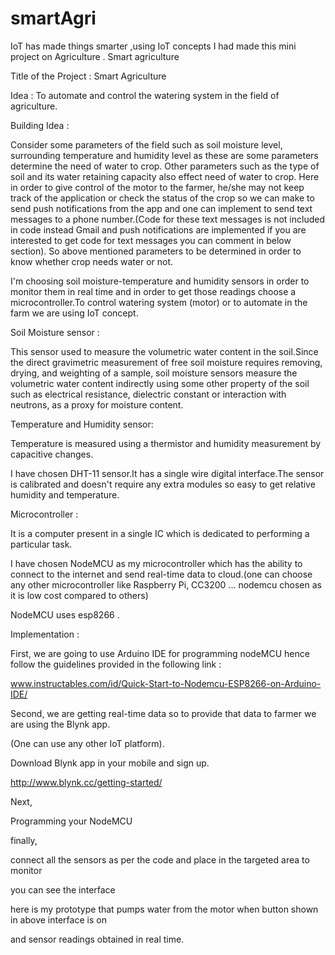 # smartAgri
IoT has made things smarter ,using IoT concepts I had made this mini project on Agriculture .
Smart agriculture 

Title of the Project :      Smart Agriculture 


Idea                        :      To automate and control the watering system in the field of agriculture.


Building Idea         : 

Consider some parameters of the field such as soil moisture level, surrounding temperature and humidity level as these are some parameters determine the need of water to crop.
Other parameters such as the type of soil and its water retaining capacity also effect need of water to crop.
Here in order to give control of the motor to the farmer, he/she may not keep track of the application or check the status of the crop so we can make to send push notifications from the app and one can implement to send text messages to a phone number.(Code for these text messages is not included in code instead Gmail and push notifications are implemented if you are interested to get code for text messages you can comment in below section).
So above mentioned parameters to be determined in order to know whether crop needs water or not.

I'm choosing soil moisture-temperature and humidity sensors in order to monitor them in real time and in order to get those readings choose a microcontroller.To control watering system (motor)  or to automate in the farm we are using IoT concept.



Soil Moisture sensor :

This sensor used to measure the volumetric water content in the soil.Since the direct gravimetric measurement of free soil moisture requires removing, drying, and weighting of a sample, soil moisture sensors measure the volumetric water content indirectly using some other property of the soil such as electrical resistance, dielectric constant or interaction with neutrons, as a proxy for moisture content.

Temperature and Humidity sensor:



Temperature is measured using a thermistor and humidity measurement by capacitive changes.  

I have chosen DHT-11 sensor.It has a single wire digital interface.The sensor is calibrated and doesn't require any extra modules so easy to get relative humidity and temperature.





Microcontroller :

It is a computer present in a single IC which is dedicated to performing a particular task.

I have chosen NodeMCU as my microcontroller which has the ability to connect to the internet and send real-time data to cloud.(one can choose any other microcontroller like Raspberry Pi, CC3200 ... nodemcu chosen as it is low cost compared to others)





NodeMCU uses esp8266 .

Implementation :

First, we are going to use Arduino IDE for programming nodeMCU hence follow the guidelines provided in the following link :



www.instructables.com/id/Quick-Start-to-Nodemcu-ESP8266-on-Arduino-IDE/


Second, we are getting real-time data so to provide that data to farmer we are using the Blynk app.

(One can use any other IoT platform).

Download Blynk app in your mobile and sign up.

http://www.blynk.cc/getting-started/

Next,

Programming your NodeMCU 

finally,

connect all the sensors as per the code and place in the targeted area to monitor

you can see the interface

here is my prototype that pumps water from the motor when button shown in above interface is on

and sensor readings obtained in real time.





